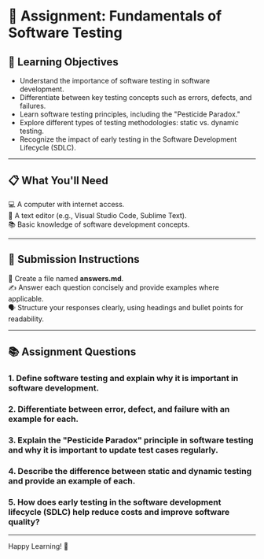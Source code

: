 # 📝 Assignment: Fundamentals of Software Testing  

## 🎯 Learning Objectives  
- Understand the importance of software testing in software development.  
- Differentiate between key testing concepts such as errors, defects, and failures.  
- Learn software testing principles, including the "Pesticide Paradox."  
- Explore different types of testing methodologies: static vs. dynamic testing.  
- Recognize the impact of early testing in the Software Development Lifecycle (SDLC).  

---

## 📋 What You'll Need  
💻 A computer with internet access.  
📝 A text editor (e.g., Visual Studio Code, Sublime Text).  
📚 Basic knowledge of software development concepts.  

---

## 📝 Submission Instructions  
📂 Create a file named **answers.md**.  
✍️ Answer each question concisely and provide examples where applicable.  
🗣️ Structure your responses clearly, using headings and bullet points for readability.  

---

## 📚 Assignment Questions  

### 1. Define software testing and explain why it is important in software development.  

### 2. Differentiate between error, defect, and failure with an example for each.  

### 3. Explain the "Pesticide Paradox" principle in software testing and why it is important to update test cases regularly.  

### 4. Describe the difference between static and dynamic testing and provide an example of each.  

### 5. How does early testing in the software development lifecycle (SDLC) help reduce costs and improve software quality?  

---


Happy Learning! 🚀  
